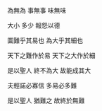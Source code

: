 為無為
事無事
味無味

大小
多少
報怨以德

圖難乎其易也
為大乎其細也

天下之難作於易
天下之大作於細

是以聖人
終不為大
故能成其大

夫輕諾必寡信
多易必多難

是以聖人
猶難之
故終於無難
